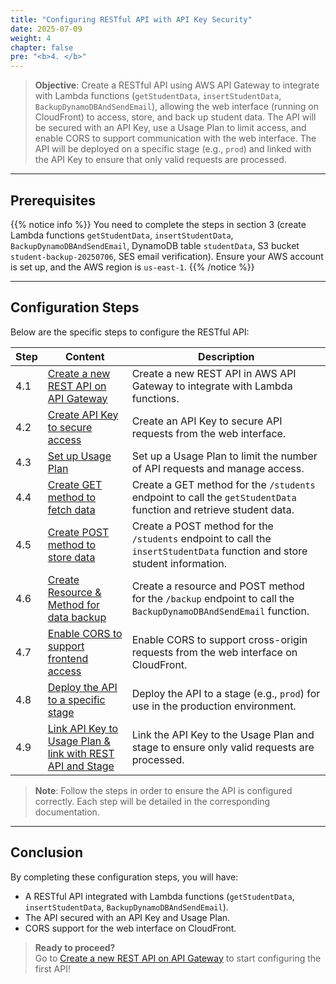 ```yaml
---
title: "Configuring RESTful API with API Key Security"
date: 2025-07-09
weight: 4
chapter: false
pre: "<b>4. </b>"
---
```


> **Objective**: Create a RESTful API using AWS API Gateway to integrate with Lambda functions (`getStudentData`, `insertStudentData`, `BackupDynamoDBAndSendEmail`), allowing the web interface (running on CloudFront) to access, store, and back up student data. The API will be secured with an API Key, use a Usage Plan to limit access, and enable CORS to support communication with the web interface. The API will be deployed on a specific stage (e.g., `prod`) and linked with the API Key to ensure that only valid requests are processed.

---

## Prerequisites

{{% notice info %}}
You need to complete the steps in section 3 (create Lambda functions `getStudentData`, `insertStudentData`, `BackupDynamoDBAndSendEmail`, DynamoDB table `studentData`, S3 bucket `student-backup-20250706`, SES email verification). Ensure your AWS account is set up, and the AWS region is `us-east-1`.
{{% /notice %}}

---

## Configuration Steps

Below are the specific steps to configure the RESTful API:

| **Step** | **Content** | **Description** |
|----------|-------------|-----------------|
| 4.1 | [Create a new REST API on API Gateway](/4-creating-a-restful-api/4.1-creating-a-rest-api/) | Create a new REST API in AWS API Gateway to integrate with Lambda functions. |
| 4.2 | [Create API Key to secure access](/4-creating-a-restful-api/4.2-creating-an-api-key/) | Create an API Key to secure API requests from the web interface. |
| 4.3 | [Set up Usage Plan](/4-creating-a-restful-api/4.3-creating-a-usage-plan/) | Set up a Usage Plan to limit the number of API requests and manage access. |
| 4.4 | [Create GET method to fetch data](/4-creating-a-restful-api/4.4-creating-a-get-method/) | Create a GET method for the `/students` endpoint to call the `getStudentData` function and retrieve student data. |
| 4.5 | [Create POST method to store data](/4-creating-a-restful-api/4.5-creating-a-post-method/) | Create a POST method for the `/students` endpoint to call the `insertStudentData` function and store student information. |
| 4.6 | [Create Resource & Method for data backup](/4-creating-a-restful-api/4.6-creating-a-backup-resource-and-method/) | Create a resource and POST method for the `/backup` endpoint to call the `BackupDynamoDBAndSendEmail` function. |
| 4.7 | [Enable CORS to support frontend access](/4-creating-a-restful-api/4.7-enabling-cors/) | Enable CORS to support cross-origin requests from the web interface on CloudFront. |
| 4.8 | [Deploy the API to a specific stage](/4-creating-a-restful-api/4.8-deploying-the-api/) | Deploy the API to a stage (e.g., `prod`) for use in the production environment. |
| 4.9 | [Link API Key to Usage Plan & link with REST API and Stage](/4-creating-a-restful-api/4.9-linking-api-key-to-usage-plan-and-stage/) | Link the API Key to the Usage Plan and stage to ensure only valid requests are processed. |

> **Note**: Follow the steps in order to ensure the API is configured correctly. Each step will be detailed in the corresponding documentation.

---

## Conclusion

By completing these configuration steps, you will have:  
- A RESTful API integrated with Lambda functions (`getStudentData`, `insertStudentData`, `BackupDynamoDBAndSendEmail`).  
- The API secured with an API Key and Usage Plan.  
- CORS support for the web interface on CloudFront.

> **Ready to proceed?**  
> Go to [Create a new REST API on API Gateway](/4-creating-a-restful-api/4.1-creating-a-rest-api/) to start configuring the first API!
